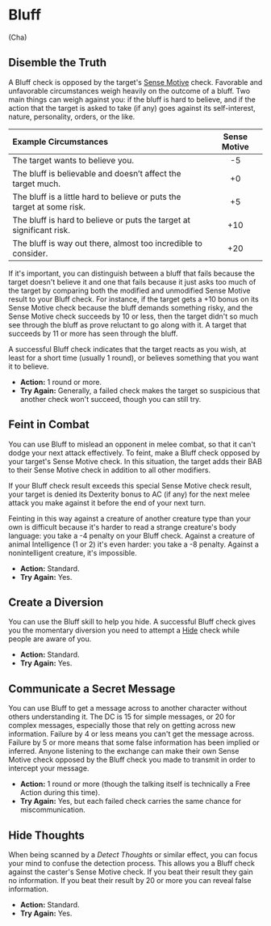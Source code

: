 # Bluff

(Cha)

## Disemble the Truth

A Bluff check is opposed by the target's [Sense Motive](skills/sense_motive.md) check. Favorable and unfavorable circumstances weigh heavily on the outcome of a bluff. Two main things can weigh against you: if the bluff is hard to believe, and if the action that the target is asked to take (if any) goes against its self-interest, nature, personality, orders, or the like.

| Example Circumstances | Sense Motive |
|:----------------------|:------------:|
| The target wants to believe you. | -5 |
| The bluff is believable and doesn’t affect the target much. | +0 |
| The bluff is a little hard to believe or puts the target at some risk. | +5 |
| The bluff is hard to believe or puts the target at significant risk. | +10 |
| The bluff is way out there, almost too incredible to consider. | +20 |

If it's important, you can distinguish between a bluff that fails because the target doesn't believe it and one that fails because it just asks too much of the target by comparing both the modified and unmodified Sense Motive result to your Bluff check. For instance, if the target gets a +10 bonus on its Sense Motive check because the bluff demands something risky, and the Sense Motive check succeeds by 10 or less, then the target didn't so much see through the bluff as prove reluctant to go along with it. A target that succeeds by 11 or more has seen through the bluff.

A successful Bluff check indicates that the target reacts as you wish, at least for a short time (usually 1 round), or believes something that you want it to believe.

* __Action:__ 1 round or more.
* __Try Again:__ Generally, a failed check makes the target so suspicious that another check won't succeed, though you can still try.

## Feint in Combat

You can use Bluff to mislead an opponent in melee combat, so that it can't dodge your next attack effectively. To feint, make a Bluff check opposed by your target's Sense Motive check. In this situation, the target adds their BAB to their Sense Motive check in addition to all other modifiers.

If your Bluff check result exceeds this special Sense Motive check result, your target is denied its Dexterity bonus to AC (if any) for the next melee attack you make against it before the end of your next turn.

Feinting in this way against a creature of another creature type than your own is difficult because it's harder to read a strange creature's body language: you take a -4 penalty on your Bluff check. Against a creature of animal Intelligence (1 or 2) it's even harder: you take a -8 penalty. Against a nonintelligent creature, it's impossible.

* __Action:__ Standard.
* __Try Again:__ Yes.

## Create a Diversion

You can use the Bluff skill to help you hide. A successful Bluff check gives you the momentary diversion you need to attempt a [Hide](skills/hide.md) check while people are aware of you.

* __Action:__ Standard.
* __Try Again:__ Yes.

## Communicate a Secret Message

You can use Bluff to get a message across to another character without others understanding it. The DC is 15 for simple messages, or 20 for complex messages, especially those that rely on getting across new information. Failure by 4 or less means you can't get the message across. Failure by 5 or more means that some false information has been implied or inferred. Anyone listening to the exchange can make their own Sense Motive check opposed by the Bluff check you made to transmit in order to intercept your message.

* __Action:__ 1 round or more (though the talking itself is technically a Free Action during this time).
* __Try Again:__ Yes, but each failed check carries the same chance for miscommunication.

## Hide Thoughts

When being scanned by a _Detect Thoughts_ or similar effect, you can focus your mind to confuse the detection process. This allows you a Bluff check against the caster's Sense Motive check. If you beat their result they gain no information. If you beat their result by 20 or more you can reveal false information.

* __Action:__ Standard.
* __Try Again:__ Yes.
